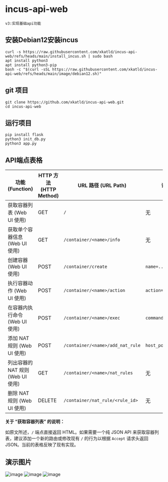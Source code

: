 # incus-api-web

~~~
v3:实现基础api功能
~~~


## 安装Debian12安装incus
~~~
curl -s https://raw.githubusercontent.com/xkatld/incus-api-web/refs/heads/main/install_incus.sh | sudo bash
apt install python3
apt install python3-pip
bash -c "$(curl -sSL https://raw.githubusercontent.com/xkatld/incus-api-web/refs/heads/main/image/debian12.sh)"
~~~

## git 项目
~~~
git clone https://github.com/xkatld/incus-api-web.git
cd incus-api-web
~~~

## 运行项目
~~~
pip install flask
python3 init_db.py
python3 app.py
~~~

## API端点表格
| 功能 (Function)             | HTTP 方法 (HTTP Method) | URL 路径 (URL Path)                  | 请求体参数 (Request Body Parameters)           | 返回类型 (Return Type) | 示例 (Example)                                                                                   |
|-------------------------------|-------------------------|--------------------------------------|----------------------------------------------|--------------------|------------------------------------------------------------------------------------------------|
| 获取容器列表 (Web UI 使用)        | GET                     | `/`                                  | 无                                           | HTML               | (直接在浏览器中打开)                                                                               |
| 获取单个容器信息 (Web UI 使用)    | GET                     | `/container/<name>/info`             | 无                                           | JSON               | `curl http://localhost:5000/container/mycontainer/info`                                        |
| 创建容器 (Web UI 使用)          | POST                    | `/container/create`                  | `name=...&image=...`                         | JSON               | `curl -X POST -d "name=new-container&image=ubuntu/22.04" http://localhost:5000/container/create` |
| 执行容器动作 (Web UI 使用)      | POST                    | `/container/<name>/action`           | `action=start\|stop\|restart\|delete`        | JSON               | `curl -X POST -d "action=start" http://localhost:5000/container/mycontainer/action`              |
| 在容器内执行命令 (Web UI 使用)  | POST                    | `/container/<name>/exec`             | `command=...`                                | JSON               | `curl -X POST -d "command=ls%20-l%20/" http://localhost:5000/container/mycontainer/exec`       |
| 添加 NAT 规则 (Web UI 使用)     | POST                    | `/container/<name>/add_nat_rule`     | `host_port=...&container_port=...&protocol=tcp\|udp` | JSON               | `curl -X POST -d "host_port=8080&container_port=80&protocol=tcp" http://localhost:5000/container/mycontainer/add_nat_rule` |
| 列出容器的 NAT 规则 (Web UI 使用) | GET                     | `/container/<name>/nat_rules`        | 无                                           | JSON               | `curl http://localhost:5000/container/mycontainer/nat_rules`                                   |
| 删除 NAT 规则 (Web UI 使用)     | DELETE                  | `/container/nat_rule/<rule_id>`      | 无                                           | JSON               | `curl -X DELETE http://localhost:5000/container/nat_rule/123`                                  |

**关于 “获取容器列表” 的说明：**

如原文所述，`/` 端点直接返回 HTML。如果需要一个纯 JSON API 来获取容器列表，建议添加一个新的路由或修改现有 `/` 的行为以根据 `Accept` 请求头返回 JSON。当前的表格反映了现有实现。

## 演示图片
![image](https://github.com/user-attachments/assets/a38f22e6-b3a9-4904-a462-22f265fa90e7)
![image](https://github.com/user-attachments/assets/1f784245-d323-47f7-b7c5-4c7c738e845c)
![image](https://github.com/user-attachments/assets/1924aa49-0873-4161-aedd-c10861bea988)
